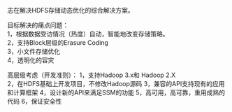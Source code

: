 志在解决HDFS存储动态优化的综合解决方案。

目标解决的痛点问题：  
1，根据数据受访情况（热度）自动，智能地改变存储策略。  
2，支持Block层级的Erasure Coding  
3，小文件存储优化  
4，透明化的容灾  

高层级考虑（开发准则）：
  1，支持Hadoop 3.x和 Hadoop 2.X  
  2，在HDFS基础上开发项目，不修改Hadoop源码
  3，兼容的API支持现有的应用和计算框架
  4，设计新的API来满足SSM的功能
  5，高可用，高可靠，重用成熟的代码
  6，保证安全性


